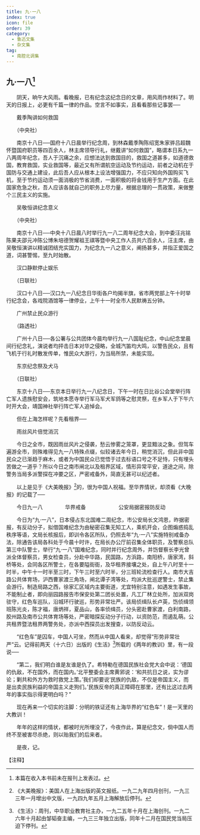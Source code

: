 ```yaml
---
title: 九·一八
index: true
icon: file
order: 39
category:
  - 鲁迅文集
  - 杂文集
tag:  
  - 南腔北调集
---
```


## 九·一八[^①]

　　阴天，晌午大风雨。看晚报，已有纪念这纪念日的文章，用风雨作材料了。明天的日报上，必更有千篇一律的作品。空言不如事实，且看看那些记事罢──

　　戴季陶讲如何救国

　　（中央社）

　　南京十八日──国府十八日晨举行纪念周，到林森戴季陶陈绍宽朱家骅吕超魏怀暨国府职员等四百余人，林主席领导行礼，继戴讲“如何救国”，略谓本日系九一八两周年纪念，吾人于沉痛之余，应想法达到救国目的，救国之道甚多，如道德救国，教育救国，实业救国等，最近又有所谓航空运动及节约运动，前者之动机在于国防与交通上建设，此后吾人应从根本上设法增强国力，不应只知向外国购买飞机，至于节约运动须一面消极的节省消费，一面积极的将金钱用于生产方面。在此国家危急之秋，吾人应该各就自己的职务上尽力量，根据总理的一贯政策，来做整个三民主义的实施。

　　吴敬恒讲纪念意义

　　（中央社）

　　南京十八日──中央十八日晨八时举行九一八二周年纪念大会，到中委汪兆铭陈果夫邵元冲陈公博朱培德贺耀祖王祺等暨中央工作人员共六百余人，汪主席，由吴敬恒演讲以精诚团结充实国力，为纪念九一八之意义，阐扬甚多，并指正爱国之道，词甚警惕，至九时始散。

　　汉口静默停止娱乐

　　（日联社）

　　汉口十八日──汉口九一八纪念日华街各户均揭半旗，省市两党部上午十时举行纪念会，各戏院酒馆等一律停业，上午十一时全市人民默祷五分钟。

　　广州禁止民众游行

　　（路透社）

　　广州十八日──各公署与公共团体今晨均举行九一八国耻纪念，中山纪念堂晨间行纪念礼，演说者均抨击日本对华之侵略，全城汽笛均大鸣，以警告民众，且有飞机于行礼时散发传单，惟民众大游行，为当局所禁，未能实现。

　　东京纪念祭及犬马

　　（日联社）

　　东京十八日──东京本日举行九一八纪念日，下午一时在日比谷公会堂举行阵亡军人遗族慰安会，筑地本愿寺举行军马军犬军鸽等之慰灵祭，在乡军人于下午六时开大会，靖国神社举行阵亡军人追悼会。

　　但在上海怎样呢？先看租界──

　　雨丝风片倍觉消沉

　　今日之全市，既因雨丝风片之侵袭，愁云惨雾之笼罩，更显黯淡之象。但驾车遍游全市，则殊难得见九一八特殊点缀，似较诸去年今日，稍觉消沉，但此非中国民众之已渐趋于麻木，或者为中国民众已觉悟于过去标语口号之不足恃，只有埋头苦做之一道乎？所以今日之南市闸北以及租界区域，情形异常平安，道途之间，除警务当局多派警探在冲要之区，严密戒备外，简直无甚可以纪述者。

　　以上是见于《大美晚报》[^②]的，很为中国人祝福。至华界情状，却须看《大晚报》的记载了──

　　今日九一八
　　　　华界戒备
　　　　　　公安局据密报防反动

　　今日为“九·一八”，日本侵占东北国难二周纪念，市公安局长文鸿恩，昨据密报，有反动分子，拟借国难纪念为由秘密召集无知工人，乘机开会，企图煽惑捣乱秩序等语，文局长核报后，即训令各区所队，仍照去年“九·一八”实施特别戒备办法，除通告该局各科处于今晨十时许，在局长办公厅前召集全体职员，及警察总队第三中队警士，举行“九·一八”国难纪念，同时并行纪念周外，并饬督察长李光曾派全体督察员，男女检查员，分赴中华路，民国路，方浜路，南阳桥，唐家湾，斜桥等处，会同各区所警士，在各要隘街衙，及华租界接壤之处，自上午八时至十一时半，中午十一时半至三时，下午三时至六时半，分三班轮流检查行人。南市大吉路公共体育场，沪西曹家渡三角场，闸北谭子湾等处，均派大批巡逻警士，禁止集会游行。制造局路之西，徐家汇区域内主要街道，尤宜特别注意，如遇发生事故，不能制止者，即向丽园路报告市保安处第二团长处置，凡工厂林立处所，加派双岗驻守，红色车巡队，沿城环行驶巡，形势非常壮严。该局侦缉队长卢英，饬侦缉领班陈光炎，陈才福，唐炳祥，夏品山，各率侦缉员，分头密赴曹家渡，白利南路，胶州路及南市公共体育场等处，严密暗探反动分子行动，以资防范，而遏乱萌。公共租界暨法租界两警务处，亦派中西探员出发搜查，以防反动云。

　　“红色车”是囚车，中国人可坐，然而从中国人看来，却觉得“形势非常壮严”云。记得前两天（十六日）出版的《生活》[^③]所载的《两年的教训》里，有一段说──

　　“第二，我们明白谁是友谁是仇了。希特勒在德国民族社会党大会中说：‘德国的仇敌，不在国外，而在国内。’北平整委会主席黄郛说：‘和共抗日之说，实为谬论；剿共和外方为救时救党上策。’我们却要说‘民族的仇敌，不仅是帝国主义，而是出卖民族利益的帝国主义走狗们。’民族反帝的真正障碍在那里，还有比这过去两年的事实指示得更明白吗？”

　　现在再来一个切实的注脚：分明的铁证还有上海华界的“红色车”！是一天里的大教训！

　　年年的这样的情状，都被时光所埋没了，今夜作此，算是纪念文，倘中国人而终不至被害尽杀绝，则以贻我们的后来者。

　　是夜，记。

【注释】

[^①]:本篇在收入本书前未在报刊上发表过。

[^②]:《大美晚报》：美国人在上海出版的英文报纸。一九二九年四月创刊，一九三三年一月增出中文版，一九四九年五月上海解放后停刊。

[^③]:《生活》：周刊，中华职业教育社主办，一九二五年十月在上海创刊。一九二六年十月起由邹韬奋主编，一九三三年独立出版，同年十二月在国民党当局压迫下停刊。
